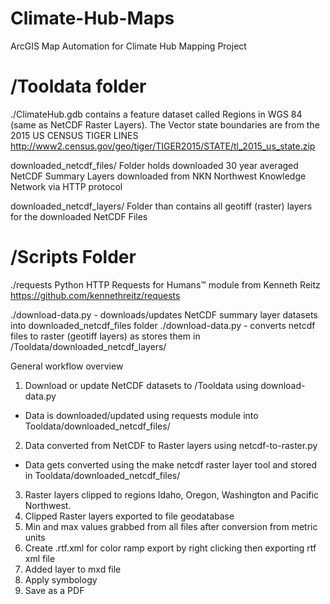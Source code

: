 # Climate-Hub-Maps
ArcGIS Map Automation for Climate Hub Mapping Project

# /Tooldata folder
./ClimateHub.gdb contains a feature dataset called Regions in WGS 84 (same as NetCDF Raster Layers). The Vector state boundaries are from the 2015 US CENSUS TIGER LINES http://www2.census.gov/geo/tiger/TIGER2015/STATE/tl_2015_us_state.zip

downloaded_netcdf_files/ 
Folder holds downloaded 30 year averaged NetCDF Summary Layers downloaded from NKN Northwest Knowledge Network via HTTP protocol

downloaded_netcdf_layers/ 
Folder than contains all geotiff (raster) layers for the downloaded NetCDF Files

# /Scripts Folder
./requests 
 Python HTTP Requests for Humans™ module from Kenneth Reitz
 https://github.com/kennethreitz/requests

./download-data.py - downloads/updates NetCDF summary layer datasets into downloaded_netcdf_files folder
./download-data.py - converts netcdf files to raster (geotiff layers) as stores them in /Tooldata/downloaded_netcdf_layers/ 

General workflow overview

1. Download or update NetCDF datasets to /Tooldata using download-data.py
  - Data is downloaded/updated using requests module into Tooldata/downloaded_netcdf_files/
2. Data converted from NetCDF to Raster layers using netcdf-to-raster.py
  - Data gets converted using the make netcdf raster layer tool and stored in Tooldata/downloaded_netcdf_files/
3. Raster layers clipped to regions Idaho, Oregon, Washington and Pacific Northwest. 
4. Clipped Raster layers exported to file geodatabase
5. Min and max values grabbed from all files after conversion from metric units
6. Create .rtf.xml for color ramp export by right clicking then exporting rtf xml file
7. Added layer to mxd file
8. Apply symbology
9. Save as a PDF